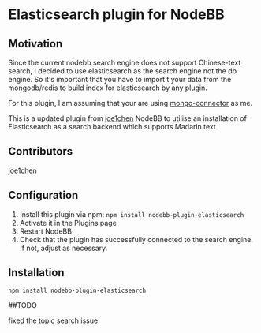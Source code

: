# Elasticsearch plugin for NodeBB

## Motivation

Since the current nodebb search engine does not support Chinese-text search, I decided to use elasticsearch as the search engine not the db engine. So it's important that you have to import t your data from the mongodb/redis to build index for elasticsearch by any plugin. 

For this plugin, I am assuming that your are using [mongo-connector](https://github.com/mongodb-labs/mongo-connector) as me.

This is a updated plugin from [joe1chen](https://github.com/joe1chen/nodebb-plugin-search-elasticsearch)  NodeBB to utilise an installation of Elasticsearch as a search backend which supports Madarin text

## Contributors

[joe1chen](https://github.com/joe1chen/nodebb-plugin-search-elasticsearch)


## Configuration

1. Install this plugin via npm: `npm install nodebb-plugin-elasticsearch`
1. Activate it in the Plugins page
1. Restart NodeBB
1. Check that the plugin has successfully connected to the search engine. If not, adjust as necessary.

## Installation

    npm install nodebb-plugin-elasticsearch
    
##TODO

fixed the topic search issue 